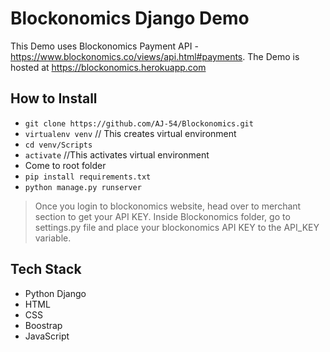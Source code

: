# Blockonomics Django Demo 

This Demo uses Blockonomics Payment API - https://www.blockonomics.co/views/api.html#payments. 
The Demo is hosted at https://blockonomics.herokuapp.com

## How to Install

* `git clone https://github.com/AJ-54/Blockonomics.git`
* `virtualenv venv` // This creates virtual environment
* `cd venv/Scripts`
* `activate` //This activates virtual environment
*  Come to root folder
* `pip install requirements.txt`
* `python manage.py runserver`
 
> Once you login to blockonomics website, head over to merchant section to get your API KEY.
> Inside Blockonomics folder, go to settings.py file and place your blockonomics API KEY to the API_KEY variable.

## Tech Stack

* Python Django
* HTML
* CSS
* Boostrap
* JavaScript
